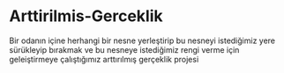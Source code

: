# Arttirilmis-Gerceklik
Bir odanın içine herhangi bir nesne yerleştirip bu nesneyi istediğimiz yere sürükleyip bırakmak ve bu nesneye istediğimiz rengi verme için geleiştirmeye çalıştığımız arttırılmış gerçeklik projesi
